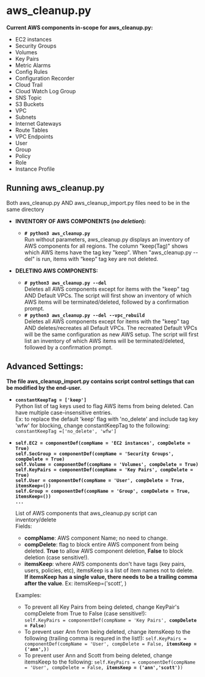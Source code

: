 # aws_cleanup.py
**Current AWS components in-scope for aws_cleanup.py:**
- EC2 instances 
- Security Groups 
- Volumes 
- Key Pairs 
- Metric Alarms
- Config Rules 
- Configuration Recorder 
- Cloud Trail 
- Cloud Watch Log Group 
- SNS Topic
- S3 Buckets 
- VPC 
- Subnets 
- Internet Gateways 
- Route Tables 
- VPC Endpoints 
- User 
- Group 
- Policy 
- Role
- Instance Profile

## Running aws_cleanup.py
Both aws_cleanup.py AND aws_cleanup_import.py files need to be in the same directory
- **INVENTORY OF AWS COMPONENTS (_no deletion_):**
  - **``# python3 aws_cleanup.py``**  
    Run without parameters, aws_cleanup.py displays an inventory of AWS components for all regions. The column "keep(Tag)" shows which AWS items have the tag key "keep". When "aws_cleanup.py --del" is run, items with “keep” tag key are not deleted.

  
- **DELETING AWS COMPONENTS:**
  - **``# python3 aws_cleanup.py --del``**  
    Deletes all AWS components except for items with the "keep" tag AND Default VPCs. The script will first show an inventory of which AWS items will be terminated/deleted, followed by a confirmation prompt.
  - **``# python3 aws_cleanup.py --del --vpc_rebuild``**   
    Deletes all AWS components except for items with the "keep" tag AND deletes/recreates all Default VPCs. The recreated Default VPCs will be the same configuration as new AWS setup. The script will first list an inventory of which AWS items will be terminated/deleted, followed by a confirmation prompt.
  


## Advanced Settings:
**The file aws_cleanup_import.py contains script control settings that can be modified by the end-user.**
- **``constantKeepTag = ['keep']``**  
  Python list of tag keys used to flag AWS items from being deleted.  Can have multiple case-insensitive entries.  
  Ex: to replace the default 'keep' flag with 'no_delete' and include tag key 'wfw' for blocking, change constantKeepTag to the following:  
    ``constantKeepTag =['no_delete', 'wfw']``
    
- **``self.EC2 = componentDef(compName = 'EC2 instances', compDelete = True)``**  
  **``self.SecGroup = componentDef(compName = 'Security Groups', compDelete = True)``**  
  **``self.Volume = componentDef(compName = 'Volumes', compDelete = True)``**  
  **``self.KeyPairs = componentDef(compName = 'Key Pairs', compDelete = True)``**  
  **``self.User = componentDef(compName = 'User', compDelete = True, itemsKeep=())``**  
  **``self.Group = componentDef(compName = 'Group', compDelete = True, itemsKeep=())``**  
  **``...``**
  
  List of AWS components that aws_cleanup.py script can inventory/delete  
  Fields:  
  - **compName**: AWS component Name; no need to change.
  - **compDelete**: flag to block entire AWS component from being deleted. **True** to allow AWS component deletion, **False** to block deletion (case sensitive!).
  - **itemsKeep**: where AWS components don't have tags (key pairs, users, policies, etc), itemsKeep is a list of item names not to delete. **If itemsKeep has a single value, there needs to be a trailing comma after the value**. Ex: itemsKeep=('scott', )
  
  Examples: 
  - To prevent all Key Pairs from being deleted, change KeyPair's compDelete from True to False (case sensitive!):  
    ``self.KeyPairs = componentDef(compName = 'Key Pairs', ``**``compDelete = False``**``)``
  - To prevent user Ann from being deleted, change itemsKeep to the following (trailing comma is requred in the list!):
    ``self.KeyPairs = componentDef(compName = 'User', compDelete = False, ``**``itemsKeep = ('ann',)``**``)``
  - To prevent user Ann and Scott from being deleted, change itemsKeep to the following:
    ``self.KeyPairs = componentDef(compName = 'User', compDelete = False, ``**``itemsKeep = ('ann','scott')``**``)``

